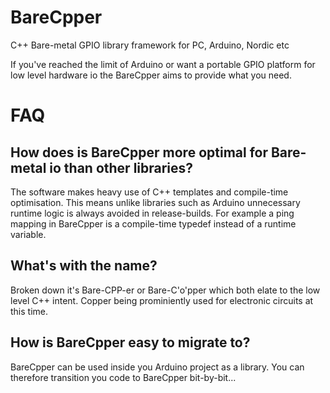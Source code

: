# BareCpper
C++ Bare-metal GPIO library framework for PC, Arduino, Nordic etc

If you've reached the limit of Arduino or want a portable GPIO platform for low level hardware io the BareCpper aims to provide what you need. 

# FAQ
## How does is BareCpper more optimal for Bare-metal io than other libraries? 
The software makes heavy use of C++ templates and compile-time optimisation. This means unlike libraries such as Arduino unnecessary runtime logic is always avoided in release-builds. 
For example a ping mapping in BareCpper is a compile-time typedef instead of a runtime variable. 

## What's with the name?
Broken down it's Bare-CPP-er or Bare-C'o'pper which both elate to the low level C++ intent. Copper being prominiently used for electronic circuits at this time. 

## How is BareCpper easy to migrate to? 
BareCpper can be used inside you Arduino project as a library. You can therefore transition you code to BareCpper bit-by-bit... 
